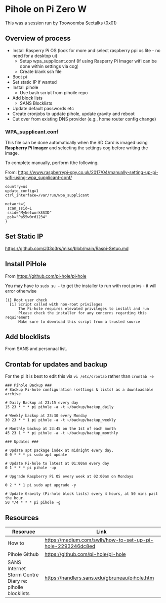 # Pihole on Pi Zero W
This was a session  run by Toowoomba Sectalks (0x01)
## Overview of process
* Install Rasperry Pi OS (look for more and select raspberry ppi os lite - no need for a desktop ui)
  * Setup wpa_supplicant.conf (If using Rasperry Pi Imager wifi can be done within settings via cog)
  * Create blank ssh file
* Boot pi
* Set static IP if wanted
* Install pihole
  * Use bash script from pihoile repo
* Add block lists
  * SANS Blocklists 
* Update default passwords etc
* Create cronjobs to update pihole, update gravity and reboot
* Cut over from existing DNS provider (e.g., home router config change)

### WPA_supplicant.conf
This file can be done automatically when the SD Card is imaged using **Raspberry Pi Imager** and selecting the settings cog before writing the image.

To complete manually, perform tthe following.

From: https://www.raspberrypi-spy.co.uk/2017/04/manually-setting-up-pi-wifi-using-wpa_supplicant-conf/
```
country=us
update_config=1
ctrl_interface=/var/run/wpa_supplicant

network={
 scan_ssid=1
 ssid="MyNetworkSSID"
 psk="Pa55w0rd1234"
}
```
## Set Static IP
https://github.com/J33p3rs/misc/blob/main/Raspi-Setup.md

## Install PiHole
From https://github.com/pi-hole/pi-hole

You may have to `sudo su -` to get the installer to run with root privs - it will error otherwise
```
[i] Root user check
  [i] Script called with non-root privileges
      The Pi-hole requires elevated privileges to install and run
      Please check the installer for any concerns regarding this requirement
      Make sure to download this script from a trusted source

```

## Add blocklists
From SANS and personaal list.

## Crontab for updates and backup
For the pi it is best to edit this via `vi /etc/crontab` rather than `crontab -e`

```
### Pihole Backup ###
# Backup Pi-hole configuration (settings & lists) as a downloadable archive

# Daily Backup at 23:15 every day
15 23 * * * pi pihole -a -t ~/backup/backup_daily

# Weekly backup at 23:30 every Monday
30 23 * * 1 pi pihole -a -t ~/backup/backup_weekly

# Monthly backup at 23:45 on the 1st of each month
45 23 1 * * pi pihole -a -t ~/backup/backup_monthly

### Updates ###

# Update apt package index at midnight every day.
0 0 * * * pi sudo apt update

# Update Pi-hole to latest at 01:00am every day
0 1 * * * pi pihole -up

# Upgrade Raspberry Pi OS every week at 02:00am on Mondays

0 2 * * 1 pi sudo apt upgrade -y

# Update Gravity (Pi-hole block lists) every 4 hours, at 50 mins past the hour.
50 */4 * * * pi pihole -g

```
## Resources
| Resoruce | Link | 
| --- | --- | 
| How to | https://medium.com/swlh/how-to-set-up-pi-hole-2293246dc8ed|
| Pihole Github |  https://github.com/pi-hole/pi-hole |
| SANS Internet Storm Centre Diary re: pihoile blocklists | https://handlers.sans.edu/gbruneau/pihole.htm |

